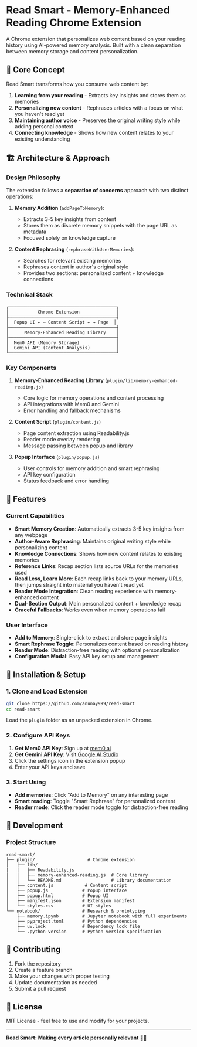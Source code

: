 # Read Smart - Memory-Enhanced Reading Chrome Extension

A Chrome extension that personalizes web content based on your reading history using AI-powered memory analysis. Built with a clean separation between memory storage and content personalization.

## 🧠 Core Concept

Read Smart transforms how you consume web content by:
1. **Learning from your reading** - Extracts key insights and stores them as memories
2. **Personalizing new content** - Rephrases articles with a focus on what you haven't read yet
3. **Maintaining author voice** - Preserves the original writing style while adding personal context
4. **Connecting knowledge** - Shows how new content relates to your existing understanding

## 🏗️ Architecture & Approach

### Design Philosophy

The extension follows a **separation of concerns** approach with two distinct operations:

1. **Memory Addition** (`addPageToMemory`):
   - Extracts 3-5 key insights from content
   - Stores them as discrete memory snippets with the page URL as metadata
   - Focused solely on knowledge capture

2. **Content Rephrasing** (`rephraseWithUserMemories`):
   - Searches for relevant existing memories
   - Rephrases content in author's original style
   - Provides two sections: personalized content + knowledge connections

### Technical Stack

```
┌─────────────────────────────────────────┐
│           Chrome Extension              │
├─────────────────────────────────────────┤
│  Popup UI ← → Content Script ← → Page  │
├─────────────────────────────────────────┤
│      Memory-Enhanced Reading Library    │
├─────────────────────────────────────────┤
│  Mem0 API (Memory Storage)              │
│  Gemini API (Content Analysis)          │
└─────────────────────────────────────────┘
```

### Key Components

1. **Memory-Enhanced Reading Library** (`plugin/lib/memory-enhanced-reading.js`)
   - Core logic for memory operations and content processing
   - API integrations with Mem0 and Gemini
   - Error handling and fallback mechanisms

2. **Content Script** (`plugin/content.js`)
   - Page content extraction using Readability.js
   - Reader mode overlay rendering
   - Message passing between popup and library

3. **Popup Interface** (`plugin/popup.js`)
   - User controls for memory addition and smart rephrasing
   - API key configuration
   - Status feedback and error handling

## 🚀 Features

### Current Capabilities

- **Smart Memory Creation**: Automatically extracts 3-5 key insights from any webpage
- **Author-Aware Rephrasing**: Maintains original writing style while personalizing content
- **Knowledge Connections**: Shows how new content relates to existing memories
- **Reference Links**: Recap section lists source URLs for the memories used
- **Read Less, Learn More**: Each recap links back to your memory URLs, then jumps straight into material you haven't read yet
- **Reader Mode Integration**: Clean reading experience with memory-enhanced content
- **Dual-Section Output**: Main personalized content + knowledge recap
- **Graceful Fallbacks**: Works even when memory operations fail

### User Interface

- **Add to Memory**: Single-click to extract and store page insights
- **Smart Rephrase Toggle**: Personalizes content based on reading history
- **Reader Mode**: Distraction-free reading with optional personalization
- **Configuration Modal**: Easy API key setup and management

## 🔧 Installation & Setup

### 1. Clone and Load Extension

```bash
git clone https://github.com/anunay999/read-smart
cd read-smart
```

Load the `plugin` folder as an unpacked extension in Chrome.

### 2. Configure API Keys

1. **Get Mem0 API Key**: Sign up at [mem0.ai](https://mem0.ai)
2. **Get Gemini API Key**: Visit [Google AI Studio](https://makersuite.google.com/app/apikey)
3. Click the settings icon in the extension popup
4. Enter your API keys and save

### 3. Start Using

- **Add memories**: Click "Add to Memory" on any interesting page
- **Smart reading**: Toggle "Smart Rephrase" for personalized content
- **Reader mode**: Click the reader mode toggle for distraction-free reading

## 🔧 Development

### Project Structure

```
read-smart/
├── plugin/                    # Chrome extension
│   ├── lib/
|   |   ├── Readability.js  
│   │   ├── memory-enhanced-reading.js  # Core library
│   │   └── README.md                   # Library documentation
│   ├── content.js            # Content script
│   ├── popup.js             # Popup interface
│   ├── popup.html           # Popup UI
│   ├── manifest.json        # Extension manifest
│   └── styles.css           # UI styles
└── notebook/                # Research & prototyping
    ├── memory.ipynb         # Jupyter notebook with full experiments
    ├── pyproject.toml       # Python dependencies
    ├── uv.lock              # Dependency lock file
    └── .python-version      # Python version specification
```

## 🤝 Contributing

1. Fork the repository
2. Create a feature branch
3. Make your changes with proper testing
4. Update documentation as needed
5. Submit a pull request

## 📄 License

MIT License - feel free to use and modify for your projects.

---

**Read Smart: Making every article personally relevant** 🧠✨


